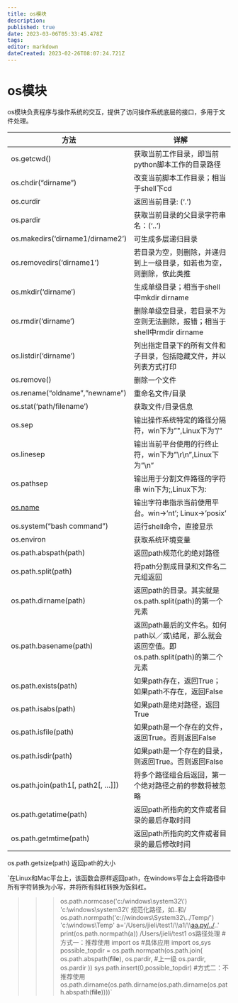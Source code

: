 ```yaml
---
title: os模块
description: 
published: true
date: 2023-03-06T05:33:45.478Z
tags: 
editor: markdown
dateCreated: 2023-02-26T08:07:24.721Z
---
```


# os模块

os模块负责程序与操作系统的交互，提供了访问操作系统底层的接口，多用于文件处理。

| 方法                               | 详解                                                                                           |
| ------------------------------------ | ------------------------------------------------------------------------------------------------ |
| os.getcwd()                        | 获取当前工作目录，即当前python脚本工作的目录路径                                               |
| os.chdir(“dirname”)              | 改变当前脚本工作目录；相当于shell下cd                                                          |
| os.curdir                          | 返回当前目录: (‘.’)                                                                          |
| os.pardir                          | 获取当前目录的父目录字符串名：(‘..’)                                                         |
| os.makedirs(‘dirname1/dirname2’) | 可生成多层递归目录                                                                             |
| os.removedirs(‘dirname1’)        | 若目录为空，则删除，并递归到上一级目录，如若也为空，则删除，依此类推                           |
| os.mkdir(‘dirname’)              | 生成单级目录；相当于shell中mkdir dirname                                                       |
| os.rmdir(‘dirname’)              | 删除单级空目录，若目录不为空则无法删除，报错；相当于shell中rmdir dirname                       |
| os.listdir(‘dirname’)            | 列出指定目录下的所有文件和子目录，包括隐藏文件，并以列表方式打印                               |
| os.remove()                        | 删除一个文件                                                                                   |
| os.rename(“oldname”,”newname”) | 重命名文件/目录                                                                                |
| os.stat(‘path/filename’)         | 获取文件/目录信息                                                                              |
| os.sep                             | 输出操作系统特定的路径分隔符，win下为”",Linux下为”/“                                        |
| os.linesep                         | 输出当前平台使用的行终止符，win下为”\r\n”,Linux下为”\n”                                    |
| os.pathsep                         | 输出用于分割文件路径的字符串 win下为;,Linux下为:                                               |
| [os.name](http://os.name)                                   | 输出字符串指示当前使用平台。win->’nt’; Linux->’posix’                                      |
| os.system(“bash command”)        | 运行shell命令，直接显示                                                                        |
| os.environ                         | 获取系统环境变量                                                                               |
| os.path.abspath(path)              | 返回path规范化的绝对路径                                                                       |
| os.path.split(path)                | 将path分割成目录和文件名二元组返回                                                             |
| os.path.dirname(path)              | 返回path的目录。其实就是os.path.split(path)的第一个元素                                        |
| os.path.basename(path)             | 返回path最后的文件名。如何path以／或\结尾，那么就会返回空值。即os.path.split(path)的第二个元素 |
| os.path.exists(path)               | 如果path存在，返回True；如果path不存在，返回False                                              |
| os.path.isabs(path)                | 如果path是绝对路径，返回True                                                                   |
| os.path.isfile(path)               | 如果path是一个存在的文件，返回True。否则返回False                                              |
| os.path.isdir(path)                | 如果path是一个存在的目录，则返回True。否则返回False                                            |
| os.path.join(path1[, path2[, …]]) | 将多个路径组合后返回，第一个绝对路径之前的参数将被忽略                                         |
| os.path.getatime(path)             | 返回path所指向的文件或者目录的最后存取时间                                                     |
| os.path.getmtime(path)             | 返回path所指向的文件或者目录的最后修改时间                                                     |

os.path.getsize(path) 返回path的大小

`在Linux和Mac平台上，该函数会原样返回path，在windows平台上会将路径中所有字符转换为小写，并将所有斜杠转换为饭斜杠。

>>> os.path.normcase('c:/windows\\system32\\')
>>> 'c:\\windows\\system32\\'
>>> 规范化路径，如..和/ os.path.normpath('c://windows\\System32\\../Temp/')
>>> 'c:\\windows\\Temp'
>>> a='/Users/jieli/test1/\\\a1/\\\\[aa.py/../](http://aa.py/../)..' print(os.path.normpath(a)) /Users/jieli/test1 os路径处理 #方式一：推荐使用 import os #具体应用 import os,sys possible_topdir = os.path.normpath(os.path.join( os.path.abspath(**file**), os.pardir, #上一级 os.pardir, os.pardir )) sys.path.insert(0,possible_topdir) #方式二：不推荐使用 os.path.dirname(os.path.dirname(os.path.dirname(os.path.abspath(**file**))))`
>>>
>>